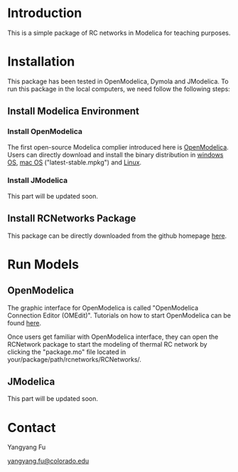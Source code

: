 # Introduction
This is a simple package of RC networks in Modelica for teaching purposes.

# Installation
This package has been tested in OpenModelica, Dymola and JModelica. 
To run this package in the local computers, we need follow the following steps:

## Install Modelica Environment
### Install OpenModelica
The first open-source Modelica complier introduced here is [OpenModelica](https://openmodelica.org/). 
Users can directly download and install the binary distribution in [windows OS](https://build.openmodelica.org/omc/builds/windows/releases/1.13/2/), [mac OS](https://build.openmodelica.org/omc/builds/mac/binaries/) ("latest-stable.mpkg") and [Linux](https://openmodelica.org/download/download-linux).

### Install JModelica
This part will be updated soon.

## Install RCNetworks Package
This package can be directly downloaded from the github homepage [here](https://github.com/YangyangFu/rcnetworks). 

# Run Models
## OpenModelica
The graphic interface for OpenModelica is called "OpenModelica Connection Editor (OMEdit)". 
Tutorials on how to start OpenModelica can be found [here](https://openmodelica.org/doc/OpenModelicaUsersGuide/latest/omedit.html).

Once users get familiar with OpenModelica interface, they can open the RCNetwork package to start the modeling of thermal RC network by clicking the "package.mo" file located in your/package/path/rcnetworks/RCNetworks/.

## JModelica
This part will be updated soon.

# Contact
Yangyang Fu

yangyang.fu@colorado.edu
